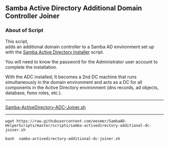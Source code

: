 ## Samba Active Directory Additional Domain Controller Joiner

### About of Script

This script, <br> adds an additional domain controller to a Samba AD environment set up with the [Samba Active Directory Installer](https://github.com/eesmer/DocAndTools/blob/main/SambaActiveDirectory/SambaActiveDirectory-Installer.md) script.

You will need to know the password for the Administrator user account to complete the installation.

With the ADC installed;
It becomes a 2nd DC machine that runs simultaneously in the domain environment and acts as a DC for all components in the Active Directory environment (dns records, ad objects, database, fsmo roles, etc.).

---

[Samba-ActiveDirectory-ADC-Joiner.sh](https://github.com/eesmer/DocAndTools/blob/main/SambaActiveDirectory/scripts/samba-activedirectory-additional-dc-joiner.sh)

---

```
wget https://raw.githubusercontent.com/eesmer/SambaAD-HelperScripts/master/scripts/samba-activedirectory-additional-dc-joiner.sh
```
```
bash  samba-activedirectory-additional-dc-joiner.sh
```

